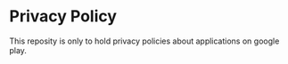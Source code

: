 # Privacy Policy

This reposity is only to hold privacy policies about applications on google play.
